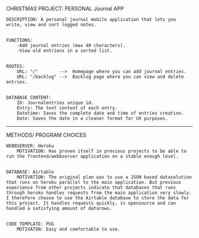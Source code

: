 CHRISTMAS PROJECT: PERSONAL Journal APP


    DESCRIPTION: A personal journal mobile application that lets you write, view and sort logged notes.


    FUNCTIONS:
        -Add journal entries (max 40 characters).
        -View old entriens in a sorted list.


    ROUTES:
        URL: "/"        -->  Homepage where you can add journal entries.
        URL: "/backlog" -->  Backlog page where you can view and delete entries.


    DATABASE CONTENT: 
        ID: Journalentries unique id.
        Entry: The text content of each entry.
        Datetime: Saves the complete date and time of entries creation.
        Date: Saves the date in a cleaner format for UX purposes.

__________


METHODS/ PROGRAM CHOICES


    WEBBSERVER: Heroku
        MOTIVATION: Has proven itself in previous projects to be able to run the frontend/webbserver application on a stable enough level.


    DATABASE: Airtable
        MOTIVATION: The original plan was to use a JSON based datasolution that runs on heroku parallel to the main application. But previous experience from other projects indicate that databases that runs through heroku handles requests from the main application very slowly. I therefore choose to use the Airtable database to store the data for this project. It handles requests quickly, is opensource and can handled a satisfying amount of datarows.


    CODE TEMPLATE: PUG
        MOTIVATON: Easy and comfortable to use.